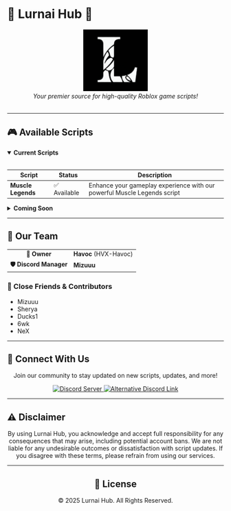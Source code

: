 # 🌟 Lurnai Hub 🌟

<div align="center">
  <img src="https://github.com/HVX-Havoc/Lurnai-Hub/blob/main/Capture.PNG" alt="Lurnai Hub Logo" width="150px"/>
  <br>
  <em>Your premier source for high-quality Roblox game scripts!</em>
  <br><br>
</div>

---

## 🎮 Available Scripts

<details open>
<summary><b>Current Scripts</b></summary>
<br>

| Script | Status | Description |
|--------|--------|-------------|
| **Muscle Legends** | ✅ Available | Enhance your gameplay experience with our powerful Muscle Legends script |

</details>

<details>
<summary><b>Coming Soon</b></summary>
<br>

| Script | Status | Expected Release |
|--------|--------|------------------|
| **Blox Fruits** | ⏳ In Development | Stay tuned for updates! |

</details>

---

## 👥 Our Team

<table>
  <tr>
    <td align="center"><b>👑 Owner</b></td>
    <td><b>Havoc</b> (HVX-Havoc)</td>
  </tr>
  <tr>
    <td align="center"><b>🛡️ Discord Manager</b></td>
    <td><b>Mizuuu</b></td>
  </tr>
</table>

### 🤝 Close Friends & Contributors
- Mizuuu
- Sherya
- Ducks1
- 6wk
- NeX

---

## 📱 Connect With Us

<div align="center">
  <p>Join our community to stay updated on new scripts, updates, and more!</p>
  
  <a href="https://discord.gg/Lurnai">
    <img src="https://img.shields.io/badge/Discord-Main_Server-5865F2?style=for-the-badge&logo=discord&logoColor=white" alt="Discord Server">
  </a>
  
  <a href="https://discord.gg/BWZ4Qyfn9e">
    <img src="https://img.shields.io/badge/Discord-Alternative_Link-5865F2?style=for-the-badge&logo=discord&logoColor=white" alt="Alternative Discord Link">
  </a>
</div>

---

## ⚠️ Disclaimer

<div align="center">
  <p>By using Lurnai Hub, you acknowledge and accept full responsibility for any consequences that may arise, including potential account bans. We are not liable for any undesirable outcomes or dissatisfaction with script updates. If you disagree with these terms, please refrain from using our services.</p>
</div>

---

<div align="center">
  <h2>📝 License</h2>
  <p>© 2025 Lurnai Hub. All Rights Reserved.</p>
</div>
